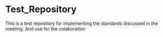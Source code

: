# Test_Repository
This is a test repository for implementing the standards discussed in the meeting.
And use for the colaboration
